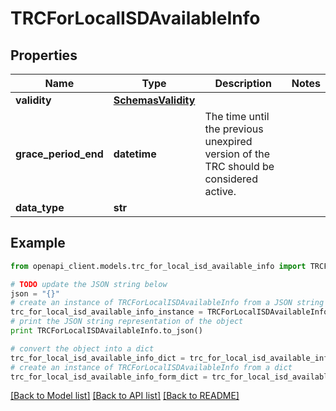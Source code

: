 # TRCForLocalISDAvailableInfo


## Properties

Name | Type | Description | Notes
------------ | ------------- | ------------- | -------------
**validity** | [**SchemasValidity**](SchemasValidity.md) |  | 
**grace_period_end** | **datetime** | The time until the previous unexpired version of the TRC should be considered active.  | 
**data_type** | **str** |  | 

## Example

```python
from openapi_client.models.trc_for_local_isd_available_info import TRCForLocalISDAvailableInfo

# TODO update the JSON string below
json = "{}"
# create an instance of TRCForLocalISDAvailableInfo from a JSON string
trc_for_local_isd_available_info_instance = TRCForLocalISDAvailableInfo.from_json(json)
# print the JSON string representation of the object
print TRCForLocalISDAvailableInfo.to_json()

# convert the object into a dict
trc_for_local_isd_available_info_dict = trc_for_local_isd_available_info_instance.to_dict()
# create an instance of TRCForLocalISDAvailableInfo from a dict
trc_for_local_isd_available_info_form_dict = trc_for_local_isd_available_info.from_dict(trc_for_local_isd_available_info_dict)
```
[[Back to Model list]](../README.md#documentation-for-models) [[Back to API list]](../README.md#documentation-for-api-endpoints) [[Back to README]](../README.md)


